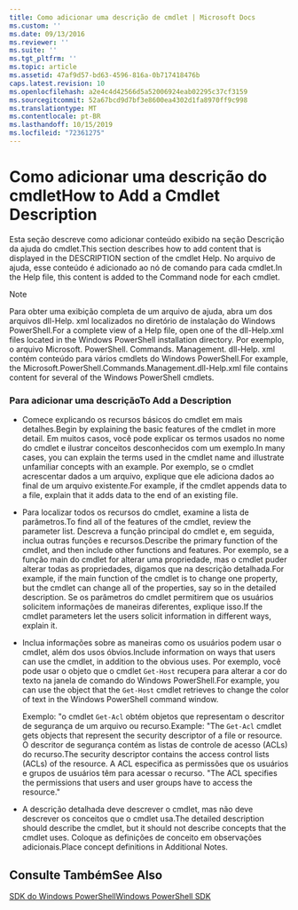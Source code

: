 ```yaml
---
title: Como adicionar uma descrição de cmdlet | Microsoft Docs
ms.custom: ''
ms.date: 09/13/2016
ms.reviewer: ''
ms.suite: ''
ms.tgt_pltfrm: ''
ms.topic: article
ms.assetid: 47af9d57-bd63-4596-816a-0b717418476b
caps.latest.revision: 10
ms.openlocfilehash: a2e4c4d42566d5a52006924eab02295c37cf3159
ms.sourcegitcommit: 52a67bcd9d7bf3e8600ea4302d1fa8970ff9c998
ms.translationtype: MT
ms.contentlocale: pt-BR
ms.lasthandoff: 10/15/2019
ms.locfileid: "72361275"
---
```

# <a name="how-to-add-a-cmdlet-description"></a><span data-ttu-id="5dbfb-102">Como adicionar uma descrição do cmdlet</span><span class="sxs-lookup"><span data-stu-id="5dbfb-102">How to Add a Cmdlet Description</span></span>

<span data-ttu-id="5dbfb-103">Esta seção descreve como adicionar conteúdo exibido na seção Descrição da ajuda do cmdlet.</span><span class="sxs-lookup"><span data-stu-id="5dbfb-103">This section describes how to add content that is displayed in the DESCRIPTION section of the cmdlet Help.</span></span> <span data-ttu-id="5dbfb-104">No arquivo de ajuda, esse conteúdo é adicionado ao nó de comando para cada cmdlet.</span><span class="sxs-lookup"><span data-stu-id="5dbfb-104">In the Help file, this content is added to the Command node for each cmdlet.</span></span>

> [!NOTE]
> <span data-ttu-id="5dbfb-105">Para obter uma exibição completa de um arquivo de ajuda, abra um dos arquivos dll-Help. xml localizados no diretório de instalação do Windows PowerShell.</span><span class="sxs-lookup"><span data-stu-id="5dbfb-105">For a complete view of a Help file, open one of the dll-Help.xml files located in the Windows PowerShell installation directory.</span></span> <span data-ttu-id="5dbfb-106">Por exemplo, o arquivo Microsoft. PowerShell. Commands. Management. dll-Help. xml contém conteúdo para vários cmdlets do Windows PowerShell.</span><span class="sxs-lookup"><span data-stu-id="5dbfb-106">For example, the Microsoft.PowerShell.Commands.Management.dll-Help.xml file contains content for several of the Windows PowerShell cmdlets.</span></span>

### <a name="to-add-a-description"></a><span data-ttu-id="5dbfb-107">Para adicionar uma descrição</span><span class="sxs-lookup"><span data-stu-id="5dbfb-107">To Add a Description</span></span>

- <span data-ttu-id="5dbfb-108">Comece explicando os recursos básicos do cmdlet em mais detalhes.</span><span class="sxs-lookup"><span data-stu-id="5dbfb-108">Begin by explaining the basic features of the cmdlet in more detail.</span></span> <span data-ttu-id="5dbfb-109">Em muitos casos, você pode explicar os termos usados no nome do cmdlet e ilustrar conceitos desconhecidos com um exemplo.</span><span class="sxs-lookup"><span data-stu-id="5dbfb-109">In many cases, you can explain the terms used in the cmdlet name and illustrate unfamiliar concepts with an example.</span></span> <span data-ttu-id="5dbfb-110">Por exemplo, se o cmdlet acrescentar dados a um arquivo, explique que ele adiciona dados ao final de um arquivo existente.</span><span class="sxs-lookup"><span data-stu-id="5dbfb-110">For example, if the cmdlet appends data to a file, explain that it adds data to the end of an existing file.</span></span>

- <span data-ttu-id="5dbfb-111">Para localizar todos os recursos do cmdlet, examine a lista de parâmetros.</span><span class="sxs-lookup"><span data-stu-id="5dbfb-111">To find all of the features of the cmdlet, review the parameter list.</span></span> <span data-ttu-id="5dbfb-112">Descreva a função principal do cmdlet e, em seguida, inclua outras funções e recursos.</span><span class="sxs-lookup"><span data-stu-id="5dbfb-112">Describe the primary function of the cmdlet, and then include other functions and features.</span></span> <span data-ttu-id="5dbfb-113">Por exemplo, se a função main do cmdlet for alterar uma propriedade, mas o cmdlet puder alterar todas as propriedades, digamos que na descrição detalhada.</span><span class="sxs-lookup"><span data-stu-id="5dbfb-113">For example, if the main function of the cmdlet is to change one property, but the cmdlet can change all of the properties, say so in the detailed description.</span></span> <span data-ttu-id="5dbfb-114">Se os parâmetros do cmdlet permitirem que os usuários solicitem informações de maneiras diferentes, explique isso.</span><span class="sxs-lookup"><span data-stu-id="5dbfb-114">If the cmdlet parameters let the users solicit information in different ways, explain it.</span></span>

- <span data-ttu-id="5dbfb-115">Inclua informações sobre as maneiras como os usuários podem usar o cmdlet, além dos usos óbvios.</span><span class="sxs-lookup"><span data-stu-id="5dbfb-115">Include information on ways that users can use the cmdlet, in addition to the obvious uses.</span></span> <span data-ttu-id="5dbfb-116">Por exemplo, você pode usar o objeto que o cmdlet `Get-Host` recupera para alterar a cor do texto na janela de comando do Windows PowerShell.</span><span class="sxs-lookup"><span data-stu-id="5dbfb-116">For example, you can use the object that the `Get-Host` cmdlet retrieves to change the color of text in the Windows PowerShell command window.</span></span>

  <span data-ttu-id="5dbfb-117">Exemplo: "o cmdlet `Get-Acl` obtém objetos que representam o descritor de segurança de um arquivo ou recurso.</span><span class="sxs-lookup"><span data-stu-id="5dbfb-117">Example:  "The `Get-Acl` cmdlet gets objects that represent the security descriptor of a file or resource.</span></span> <span data-ttu-id="5dbfb-118">O descritor de segurança contém as listas de controle de acesso (ACLs) do recurso.</span><span class="sxs-lookup"><span data-stu-id="5dbfb-118">The security descriptor contains the access control lists (ACLs) of the resource.</span></span> <span data-ttu-id="5dbfb-119">A ACL especifica as permissões que os usuários e grupos de usuários têm para acessar o recurso. "</span><span class="sxs-lookup"><span data-stu-id="5dbfb-119">The ACL specifies the permissions that users and user groups have to access the resource."</span></span>

- <span data-ttu-id="5dbfb-120">A descrição detalhada deve descrever o cmdlet, mas não deve descrever os conceitos que o cmdlet usa.</span><span class="sxs-lookup"><span data-stu-id="5dbfb-120">The detailed description should describe the cmdlet, but it should not describe concepts that the cmdlet uses.</span></span> <span data-ttu-id="5dbfb-121">Coloque as definições de conceito em observações adicionais.</span><span class="sxs-lookup"><span data-stu-id="5dbfb-121">Place concept definitions in Additional Notes.</span></span>

## <a name="see-also"></a><span data-ttu-id="5dbfb-122">Consulte Também</span><span class="sxs-lookup"><span data-stu-id="5dbfb-122">See Also</span></span>

[<span data-ttu-id="5dbfb-123">SDK do Windows PowerShell</span><span class="sxs-lookup"><span data-stu-id="5dbfb-123">Windows PowerShell SDK</span></span>](../windows-powershell-reference.md)
